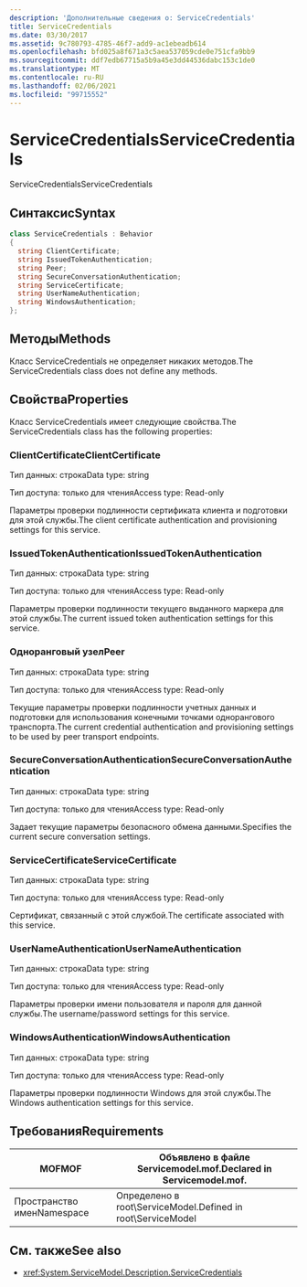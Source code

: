 ```yaml
---
description: 'Дополнительные сведения о: ServiceCredentials'
title: ServiceCredentials
ms.date: 03/30/2017
ms.assetid: 9c780793-4785-46f7-add9-ac1ebeadb614
ms.openlocfilehash: bfd025a8f671a3c5aea537059cde0e751cfa9bb9
ms.sourcegitcommit: ddf7edb67715a5b9a45e3dd44536dabc153c1de0
ms.translationtype: MT
ms.contentlocale: ru-RU
ms.lasthandoff: 02/06/2021
ms.locfileid: "99715552"
---
```

# <a name="servicecredentials"></a><span data-ttu-id="c9227-103">ServiceCredentials</span><span class="sxs-lookup"><span data-stu-id="c9227-103">ServiceCredentials</span></span>

<span data-ttu-id="c9227-104">ServiceCredentials</span><span class="sxs-lookup"><span data-stu-id="c9227-104">ServiceCredentials</span></span>  
  
## <a name="syntax"></a><span data-ttu-id="c9227-105">Синтаксис</span><span class="sxs-lookup"><span data-stu-id="c9227-105">Syntax</span></span>  
  
```csharp
class ServiceCredentials : Behavior  
{  
  string ClientCertificate;  
  string IssuedTokenAuthentication;  
  string Peer;  
  string SecureConversationAuthentication;  
  string ServiceCertificate;  
  string UserNameAuthentication;  
  string WindowsAuthentication;  
};  
```  
  
## <a name="methods"></a><span data-ttu-id="c9227-106">Методы</span><span class="sxs-lookup"><span data-stu-id="c9227-106">Methods</span></span>  

 <span data-ttu-id="c9227-107">Класс ServiceCredentials не определяет никаких методов.</span><span class="sxs-lookup"><span data-stu-id="c9227-107">The ServiceCredentials class does not define any methods.</span></span>  
  
## <a name="properties"></a><span data-ttu-id="c9227-108">Свойства</span><span class="sxs-lookup"><span data-stu-id="c9227-108">Properties</span></span>  

 <span data-ttu-id="c9227-109">Класс ServiceCredentials имеет следующие свойства.</span><span class="sxs-lookup"><span data-stu-id="c9227-109">The ServiceCredentials class has the following properties:</span></span>  
  
### <a name="clientcertificate"></a><span data-ttu-id="c9227-110">ClientCertificate</span><span class="sxs-lookup"><span data-stu-id="c9227-110">ClientCertificate</span></span>  

 <span data-ttu-id="c9227-111">Тип данных: строка</span><span class="sxs-lookup"><span data-stu-id="c9227-111">Data type: string</span></span>  
  
 <span data-ttu-id="c9227-112">Тип доступа: только для чтения</span><span class="sxs-lookup"><span data-stu-id="c9227-112">Access type: Read-only</span></span>  
  
 <span data-ttu-id="c9227-113">Параметры проверки подлинности сертификата клиента и подготовки для этой службы.</span><span class="sxs-lookup"><span data-stu-id="c9227-113">The client certificate authentication and provisioning settings for this service.</span></span>  
  
### <a name="issuedtokenauthentication"></a><span data-ttu-id="c9227-114">IssuedTokenAuthentication</span><span class="sxs-lookup"><span data-stu-id="c9227-114">IssuedTokenAuthentication</span></span>  

 <span data-ttu-id="c9227-115">Тип данных: строка</span><span class="sxs-lookup"><span data-stu-id="c9227-115">Data type: string</span></span>  
  
 <span data-ttu-id="c9227-116">Тип доступа: только для чтения</span><span class="sxs-lookup"><span data-stu-id="c9227-116">Access type: Read-only</span></span>  
  
 <span data-ttu-id="c9227-117">Параметры проверки подлинности текущего выданного маркера для этой службы.</span><span class="sxs-lookup"><span data-stu-id="c9227-117">The current issued token authentication settings for this service.</span></span>  
  
### <a name="peer"></a><span data-ttu-id="c9227-118">Одноранговый узел</span><span class="sxs-lookup"><span data-stu-id="c9227-118">Peer</span></span>  

 <span data-ttu-id="c9227-119">Тип данных: строка</span><span class="sxs-lookup"><span data-stu-id="c9227-119">Data type: string</span></span>  
  
 <span data-ttu-id="c9227-120">Тип доступа: только для чтения</span><span class="sxs-lookup"><span data-stu-id="c9227-120">Access type: Read-only</span></span>  
  
 <span data-ttu-id="c9227-121">Текущие параметры проверки подлинности учетных данных и подготовки для использования конечными точками однорангового транспорта.</span><span class="sxs-lookup"><span data-stu-id="c9227-121">The current credential authentication and provisioning settings to be used by peer transport endpoints.</span></span>  
  
### <a name="secureconversationauthentication"></a><span data-ttu-id="c9227-122">SecureConversationAuthentication</span><span class="sxs-lookup"><span data-stu-id="c9227-122">SecureConversationAuthentication</span></span>  

 <span data-ttu-id="c9227-123">Тип данных: строка</span><span class="sxs-lookup"><span data-stu-id="c9227-123">Data type: string</span></span>  
  
 <span data-ttu-id="c9227-124">Тип доступа: только для чтения</span><span class="sxs-lookup"><span data-stu-id="c9227-124">Access type: Read-only</span></span>  
  
 <span data-ttu-id="c9227-125">Задает текущие параметры безопасного обмена данными.</span><span class="sxs-lookup"><span data-stu-id="c9227-125">Specifies the current secure conversation settings.</span></span>  
  
### <a name="servicecertificate"></a><span data-ttu-id="c9227-126">ServiceCertificate</span><span class="sxs-lookup"><span data-stu-id="c9227-126">ServiceCertificate</span></span>  

 <span data-ttu-id="c9227-127">Тип данных: строка</span><span class="sxs-lookup"><span data-stu-id="c9227-127">Data type: string</span></span>  
  
 <span data-ttu-id="c9227-128">Тип доступа: только для чтения</span><span class="sxs-lookup"><span data-stu-id="c9227-128">Access type: Read-only</span></span>  
  
 <span data-ttu-id="c9227-129">Сертификат, связанный с этой службой.</span><span class="sxs-lookup"><span data-stu-id="c9227-129">The certificate associated with this service.</span></span>  
  
### <a name="usernameauthentication"></a><span data-ttu-id="c9227-130">UserNameAuthentication</span><span class="sxs-lookup"><span data-stu-id="c9227-130">UserNameAuthentication</span></span>  

 <span data-ttu-id="c9227-131">Тип данных: строка</span><span class="sxs-lookup"><span data-stu-id="c9227-131">Data type: string</span></span>  
  
 <span data-ttu-id="c9227-132">Тип доступа: только для чтения</span><span class="sxs-lookup"><span data-stu-id="c9227-132">Access type: Read-only</span></span>  
  
 <span data-ttu-id="c9227-133">Параметры проверки имени пользователя и пароля для данной службы.</span><span class="sxs-lookup"><span data-stu-id="c9227-133">The username/password settings for this service.</span></span>  
  
### <a name="windowsauthentication"></a><span data-ttu-id="c9227-134">WindowsAuthentication</span><span class="sxs-lookup"><span data-stu-id="c9227-134">WindowsAuthentication</span></span>  

 <span data-ttu-id="c9227-135">Тип данных: строка</span><span class="sxs-lookup"><span data-stu-id="c9227-135">Data type: string</span></span>  
  
 <span data-ttu-id="c9227-136">Тип доступа: только для чтения</span><span class="sxs-lookup"><span data-stu-id="c9227-136">Access type: Read-only</span></span>  
  
 <span data-ttu-id="c9227-137">Параметры проверки подлинности Windows для этой службы.</span><span class="sxs-lookup"><span data-stu-id="c9227-137">The Windows authentication settings for this service.</span></span>  
  
## <a name="requirements"></a><span data-ttu-id="c9227-138">Требования</span><span class="sxs-lookup"><span data-stu-id="c9227-138">Requirements</span></span>  
  
|<span data-ttu-id="c9227-139">MOF</span><span class="sxs-lookup"><span data-stu-id="c9227-139">MOF</span></span>|<span data-ttu-id="c9227-140">Объявлено в файле Servicemodel.mof.</span><span class="sxs-lookup"><span data-stu-id="c9227-140">Declared in Servicemodel.mof.</span></span>|  
|---------|-----------------------------------|  
|<span data-ttu-id="c9227-141">Пространство имен</span><span class="sxs-lookup"><span data-stu-id="c9227-141">Namespace</span></span>|<span data-ttu-id="c9227-142">Определено в root\ServiceModel.</span><span class="sxs-lookup"><span data-stu-id="c9227-142">Defined in root\ServiceModel</span></span>|  
  
## <a name="see-also"></a><span data-ttu-id="c9227-143">См. также</span><span class="sxs-lookup"><span data-stu-id="c9227-143">See also</span></span>

- <xref:System.ServiceModel.Description.ServiceCredentials>
